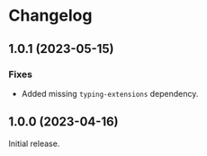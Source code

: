 # Changelog

<!-- changelogging: start -->

## 1.0.1 (2023-05-15)

### Fixes

- Added missing `typing-extensions` dependency.

## 1.0.0 (2023-04-16)

Initial release.
